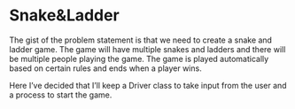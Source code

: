 # Snake&Ladder
The gist of the problem statement is that we need to create a snake and ladder game. The game will have multiple snakes and ladders and there will be multiple people playing the game. The game is played automatically based on certain rules and ends when a player wins.

Here I’ve decided that I’ll keep a Driver class to take input from the user and a process to start the game.
